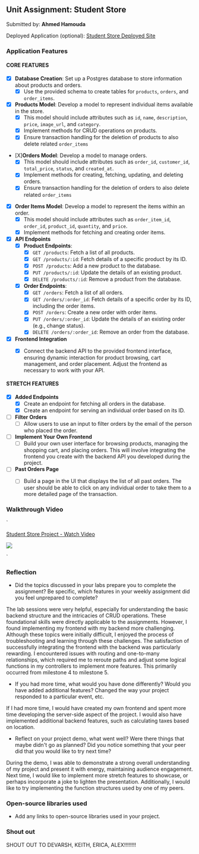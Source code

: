 ## Unit Assignment: Student Store

Submitted by: **Ahmed Hamouda**

Deployed Application (optional): [Student Store Deployed Site](ADD_LINK_HERE)

### Application Features

#### CORE FEATURES


- [X] **Database Creation**: Set up a Postgres database to store information about products and orders.
  - [X] Use the provided schema to create tables for `products`, `orders`, and `order_items`.
- [X] **Products Model**: Develop a model to represent individual items available in the store. 
  - [X] This model should include attributes such as `id`, `name`, `description`, `price`, `image_url`, and `category`.
  - [X] Implement methods for CRUD operations on products.
  - [X] Ensure transaction handling for the deletion of products to also delete related `order_items`
- [X]**Orders Model**: Develop a model to manage orders. 
  - [X] This model should include attributes such as `order_id`, `customer_id`, `total_price`, `status`, and `created_at`.
  - [X] Implement methods for creating, fetching, updating, and deleting orders.
  - [X] Ensure transaction handling for the deletion of orders to also delete related `order_items`
- [X] **Order Items Model**: Develop a model to represent the items within an order. 
  - [X] This model should include attributes such as `order_item_id`, `order_id`, `product_id`, `quantity`, and `price`.
  - [X] Implement methods for fetching and creating order items.
- [X] **API Endpoints**
  - [X] **Product Endpoints**:
    - [X] `GET /products`: Fetch a list of all products.
    - [X] `GET /products/:id`: Fetch details of a specific product by its ID.
    - [X] `POST /products`: Add a new product to the database.
    - [X] `PUT /products/:id`: Update the details of an existing product.
    - [X] `DELETE /products/:id`: Remove a product from the database.
  - [X] **Order Endpoints**:
    - [X] `GET /orders`: Fetch a list of all orders.
    - [X] `GET /orders/:order_id`: Fetch details of a specific order by its ID, including the order items.
    - [X] `POST /orders`: Create a new order with order items.
    - [X] `PUT /orders/:order_id`: Update the details of an existing order (e.g., change status).
    - [X] `DELETE /orders/:order_id`: Remove an order from the database.
- [X] **Frontend Integration**
  - [X] Connect the backend API to the provided frontend interface, ensuring dynamic interaction for product browsing, cart management, and order placement. Adjust the frontend as necessary to work with your API.


#### STRETCH FEATURES

- [X] **Added Endpoints**
  - [X] Create an endpoint for fetching all orders in the database.
  - [X] Create an endpoint for serving an individual order based on its ID.
- [ ] **Filter Orders**
  - [ ] Allow users to use an input to filter orders by the email of the person who placed the order.
- [ ] **Implement Your Own Frontend**
  - [ ] Build your own user interface for browsing products, managing the shopping cart, and placing orders. This will involve integrating the frontend you create with the backend API you developed during the project.
- [ ] **Past Orders Page**
  - [ ] Build a page in the UI that displays the list of all past orders. The user should be able to click on any individual order to take them to a more detailed page of the transaction.


### Walkthrough Video
`<div>
    <a href="https://www.loom.com/share/368cb10de1e04c99a088346238d568cc">
      <p>Student Store Project - Watch Video</p>
    </a>
    <a href="https://www.loom.com/share/368cb10de1e04c99a088346238d568cc">
      <img style="max-width:300px;" src="https://cdn.loom.com/sessions/thumbnails/368cb10de1e04c99a088346238d568cc-with-play.gif">
    </a>
  </div>`

### Reflection

* Did the topics discussed in your labs prepare you to complete the assignment? Be specific, which features in your weekly assignment did you feel unprepared to complete?

The lab sessions were very helpful, especially for understanding the basic backend structure and the intricacies of CRUD operations. These foundational skills were directly applicable to the assignments. However, I found implementing my frontend with my backend more challenging. Although these topics were initially difficult, I enjoyed the process of troubleshooting and learning through these challenges. The satisfaction of successfully integrating the frontend with the backend was particularly rewarding. I encountered issues with routing and one-to-many relationships, which required me to reroute paths and adjust some logical functions in my controllers to implement more features. This primarily occurred from milestone 4 to milestone 5.

* If you had more time, what would you have done differently? Would you have added additional features? Changed the way your project responded to a particular event, etc.

If I had more time, I would have created my own frontend and spent more time developing the server-side aspect of the project. I would also have implemented additional backend features, such as calculating taxes based on location.

* Reflect on your project demo, what went well? Were there things that maybe didn't go as planned? Did you notice something that your peer did that you would like to try next time?

During the demo, I was able to demonstrate a strong overall understanding of my project and present it with energy, maintaining audience engagement. Next time, I would like to implement more stretch features to showcase, or perhaps incorporate a joke to lighten the presentation. Additionally, I would like to try implementing the function structures used by one of my peers.



### Open-source libraries used

- Add any links to open-source libraries used in your project.

### Shout out

SHOUT OUT TO DEVARSH, KEITH, ERICA, ALEX!!!!!!!!